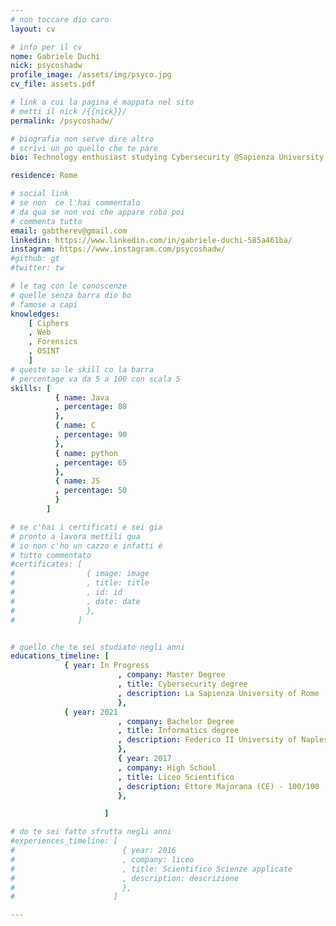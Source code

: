 ```yaml
---
# non toccare dio caro
layout: cv

# info per il cv 
nome: Gabriele Duchi
nick: psycoshadw
profile_image: /assets/img/psyco.jpg
cv_file: assets.pdf

# link a cui la pagina é mappata nel sito
# metti il nick /{{nick}}/
permalink: /psycoshadw/

# biografia non serve dire altro
# scrivi un po quello che te pare
bio: Technology enthusiast studying Cybersecurity @Sapienza University of Rome. I enjoy playing CTFs and pwn Hackthebox machines, as well as bug bounty programs. I'm also a musician and a bad chess player.

residence: Rome

# social link 
# se non  ce l'hai commentalo
# da qua se non voi che appare roba poi 
# commenta tutto
email: gabtherev@gmail.com
linkedin: https://www.linkedin.com/in/gabriele-duchi-585a461ba/
instagram: https://www.instagram.com/psycoshadw/
#github: gt
#twitter: tw

# le tag con le conoscenze
# quelle senza barra dio bo
# famose a capi
knowledges:
    [ Ciphers
    , Web 
    , Forensics
    , OSINT
    ]
# queste so le skill co la barra
# percentage va da 5 a 100 con scala 5
skills: [
          { name: Java
          , percentage: 80 
          },
          { name: C
          , percentage: 90
          },
          { name: python
          , percentage: 65
          },
          { name: JS
          , percentage: 50
          }
        ]

# se c'hai i certificati e sei gia 
# pronto a lavora mettili qua
# io non c'ho un cazzo e infatti é 
# tutto commentato
#certificates: [
#                { image: image
#                , title: title
#                , id: id
#                , date: date
#                },
#              ]


# quello che te sei studiato negli anni
educations_timeline: [
			{ year: In Progress
                        , company: Master Degree
                        , title: Cybersecurity degree
                        , description: La Sapienza University of Rome
                        },
			{ year: 2021
                        , company: Bachelor Degree
                        , title: Informatics degree
                        , description: Federico II University of Naples - 109/110
                        },
                        { year: 2017
                        , company: High School
                        , title: Liceo Scientifico 
                        , description: Ettore Majorana (CE) - 100/100
                        },

                     ]

# do te sei fatto sfrutta negli anni
#experiences_timeline: [
#                        { year: 2016
#                        , company: liceo
#                        , title: Scientifico Scienze applicate
#                        , description: descrizione
#                        },
#                      ]

---
```

